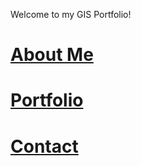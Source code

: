 
Welcome to my GIS Portfolio!

# [About Me](about-me.md)
# [Portfolio](portfolio/index.md)
# [Contact](contact.md)

